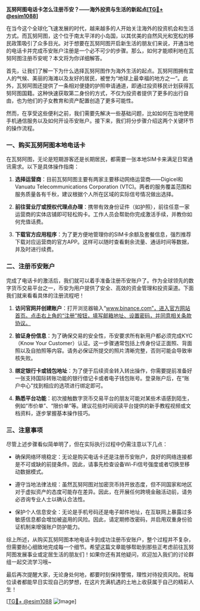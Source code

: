 **瓦努阿图电话卡怎么注册币安？——海外投资与生活的新起点[[TG💪+ @esim1088](https://t.me/s/esim1088)]**

在当今这个全球化飞速发展的时代，越来越多的人开始关注海外的投资机会和生活方式。而瓦努阿图，这个位于南太平洋的小岛国，以其优美的自然风光和宽松的移民政策吸引了众多目光。对于想要在瓦努阿图开启新生活的朋友们来说，开通当地的电话卡并完成币安账户注册是一个必不可少的步骤。那么，如何才能顺利地在瓦努阿图注册币安呢？本文将为你详细解答。

首先，让我们了解一下为什么选择瓦努阿图作为海外生活的起点。瓦努阿图拥有宜人的气候、美丽的海滩以及友好的居民，被誉为“地球上最幸福的地方之一”。此外，瓦努阿图还提供了一条相对便捷的护照申请通道，即通过投资移民计划获得瓦努阿图国籍。这种快速获取第二身份的方式，不仅为投资者提供了更多的出行自由，也为他们的子女教育和资产配置创造了更多可能性。

然而，在享受这些便利之前，我们需要先解决一些基础问题，比如如何在当地使用手机通信服务以及如何开设币安账户。接下来，我们将分步骤介绍这两个关键环节的操作流程。

### 一、购买瓦努阿图本地电话卡

在瓦努阿图，无论是短期游客还是长期居民，都需要一张本地SIM卡来满足日常通讯需求。以下是具体操作指南：

1. **选择运营商**：目前瓦努阿图主要有两家主要移动网络运营商——Digicel和Vanuatu Telecommunications Corporation (VTC)。两者的服务覆盖范围和服务质量各有千秋，建议根据个人所在区域的实际信号情况做出选择。
   
2. **前往营业厅或授权代理点办理**：携带有效身份证件（如护照），前往任意一家运营商的实体店铺即可轻松购卡。工作人员会帮助你完成激活手续，并教你如何充值话费。

3. **下载官方应用程序**：为了更方便地管理你的SIM卡余额及套餐信息，强烈推荐下载对应运营商的官方APP。这样可以随时查看剩余流量、通话时间等数据，并及时进行续费。

### 二、注册币安账户

完成了电话卡的激活后，我们就可以着手准备注册币安账户了。作为全球领先的数字货币交易平台之一，币安为用户提供了安全、高效的资金管理和投资渠道。下面我们就来看看具体的注册流程吧！

1. **访问官网并创建账户**：打开浏览器输入“www.binance.com”，进入官方网站首页。点击右上角的“注册”按钮，填写邮箱地址、设置密码，并同意相关条款协议。

2. **验证身份信息**：为了确保交易的安全性，币安要求所有新用户都必须完成KYC（Know Your Customer）认证。这一步骤通常包括上传身份证正面照、背面照以及自拍照等内容。请务必保证所提交的照片清晰完整，否则可能会导致审核失败。

3. **绑定银行卡或钱包地址**：为了便于后续资金转入转出操作，你需要提前准备好一张支持国际转账功能的银行借记卡或者电子钱包账号。登录账户后，在“账户中心”找到相应的选项进行绑定即可。

4. **熟悉平台功能**：初次接触数字货币交易平台的朋友可能对某些术语感到陌生，例如“市价单”、“限价单”等。建议花些时间阅读平台提供的新手教程视频或文档资料，逐步掌握基本操作技巧。

### 三、注意事项

尽管上述步骤看似简单明了，但在实际执行过程中仍需注意以下几点：

- 确保网络环境稳定：无论是购买电话卡还是注册币安账户，良好的网络连接都是不可或缺的前提条件。因此，请事先检查设备Wi-Fi信号强度或者切换至移动数据模式。
  
- 遵守当地法律法规：虽然瓦努阿图对加密货币持开放态度，但不同国家和地区对于虚拟资产的态度可能存在差异。因此，在开展任何跨境金融活动前，请务必咨询专业人士以确认合法性。

- 保护个人信息安全：无论是手机号码还是电子邮件地址，在互联网上暴露过多敏感信息都会增加被盗用的风险。因此，请定期修改密码，并启用双重身份验证机制来增强账户防护能力。

综上所述，从购买瓦努阿图本地电话卡到成功注册币安账户，整个过程并不复杂，但需要耐心细致地完成每一个细节。希望这篇文章能够帮助到那些正考虑前往瓦努阿图发展事业或定居生活的朋友们！如果你还有其他疑问，欢迎加入我们的讨论群组一起交流学习哦~

最后再次提醒大家，无论身处何地，都要时刻保持警惕，理性对待投资风险。祝每位读者都能早日实现自己的梦想，在这片充满机遇的土地上收获属于自己的精彩人生！

[[TG💪+ @esim1088](https://t.me/s/esim1088) ![Image](https://i.postimg.cc/4NQfJmqS/Snipaste-2025-05-13-00-14-12.png)]